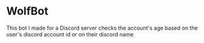 # WolfBot

This bot I made for a Discord server checks the account's age based on the user's discord account id or on their discord name
